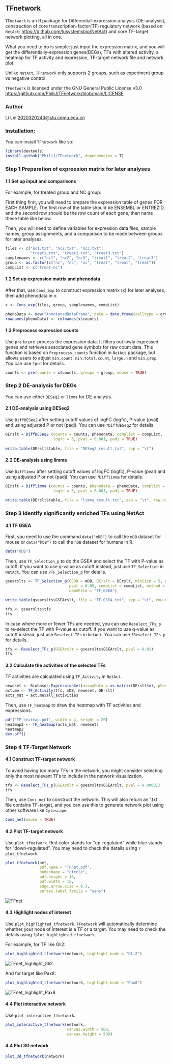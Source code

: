 ## TFnetwork
`TFnetwork` is an R package for Differential-expression analysis (DE-analysis), construction of core transcription-factor(TF) regulatory network (based on `NetAct`: https://github.com/lusystemsbio/NetAct) and core TF-target network plotting, all in one. 

What you need to do is simple: just input the expression matrix, and you will get the differentially-expression genes(DEGs), TFs with altered activity, a heatmap for TF activity and expression, TF-target network file and network plot. 

Unlike `NetAct`, `TFnetwork` only supports 2 groups, such as experiment group vs negative control.

`TFnetwork` is licensed under the GNU General Public License v3.0 https://github.com/PhiliJ/TFnetwork/blob/main/LICENSE

### Author

Li Lei <2020320243@stu.cqmu.edu.cn>

### Installation:

You can install `TFnetwork` like so:

``` r
library(devtools)
install_github("PhiliJ/TFnetwork", dependencies = T)
``` 

### Step 1 Preparation of expreesion matrix for later analyses
#### 1.1 Set up input and comparisons

For example, for treated group and NC group:

First thing first, you will need to prepare the expression table of genes FOR EACH SAMPLE. 
The first row of the table should be ENSEMBL or ENTREZID, and the second row
should be the row count of each gene, then name these table like below.

Then, you will need to define variables for expression data files, sample names, group assignments, and a comparison to be made between groups for later analyses.

``` r
files <- c("nc1.txt", "nc2.txt", "nc3.txt",
           "treat1.txt", "treat2.txt", "treat3.txt")
samplenames <- c("nc1", "nc2", "nc3", "treat1", "treat2", "treat3")
group <- as.factor(c("nc", "nc", "nc", "treat", "treat", "treat"))
compList <- c("treat-nc")
```

#### 1.2 Set up expression matrix and phenodata
After that, use `Cons_exp` to construct expression matrix (x) for later analyses, then add phenodata in x.

``` r
x <- Cons_exp(files, group, samplenames, compList)

phenoData <- new("AnnotatedDataFrame", data = data.frame(celltype = group))
rownames(phenoData) <- colnames(x$counts)
```

#### 1.3 Preprocess expression counts
Use `pre` to pre-process the expression data. It filters out lowly expressed genes and retrieves associated gene symbols for raw count data. 
This function is based on `Preprocess_counts` function in `NetAct` package, but allows users to adjust `min.count`, `min.total.count`, `large.n` and `min.prop`.
You can use `?pre` for details.

``` r
counts <- pre(counts = x$counts, groups = group, mouse = TRUE)
```


### Step 2 DE-analysis for DEGs

You can use either `DESeq2` or `limma` for DE-analysis.

#### 2.1 DE-analysis using DESeq2

Use `DiffDESeq2` after setting cutoff values of logFC (logfc), P-value (pval) and using adjusted P or not (padj). You can use `?DiffDESeq2` for details.

``` r
DErslt = DiffDESeq2 (counts = counts, phenodata, complist = compList, 
                     logfc = 3, pval = 0.001, padj = TRUE)
                     
write.table(DErslt$table, file = "DESeq2_result.txt", sep = "\t")
```

#### 2.2 DE-analysis using limma

Use `Difflimma` after setting cutoff values of logFC (logfc), P-value (pval) and using adjusted P or not (padj). You can use `?Difflimma` for details.

``` r
DErslt = Difflimma (counts = counts, phenodata = phenoData, complist = compList, 
                     logfc = 3, pval = 0.001, padj = TRUE)
                     
write.table(DErslt$table, file = "limma_result.txt", sep = "\t", row.names = FALSE)
```


### Step 3 Identify significantly enriched TFs using NetAct
#### 3.1 TF GSEA

First, you need to use the command `data("mDB")` to call the `mDB` dataset for mouse
or `data("hDB")` to call the `hDB` dataset for humans in R.

``` r
data("mDB")
```

Then, use `TF_Selection_p` to do the GSEA and select the TF with P-value as cutoff.
If you want to use q-value as cutoff instead, just use `TF_Selection` in `NetAct`.
You can use `?TF_Selection_p` for details.

``` r
gsearslts <- TF_Selection_p(GSDB = mDB, DErslt = DErslt, minSize = 5, nperm = 1000,
                            pval = 0.05, compList = compList, method = "binary",
                            nameFile = "TF_GSEA")

write.table(gsearslts$GSEArslt, file = "TF_GSEA.txt", sep = "\t", row.names = FALSE)

tfs <- gsearslts$tfs
tfs
```

In case where more or fewer TFs are needed, you can use `Reselect_TFs_p` to re-select the TF with P-value as cutoff.
If you want to use q-value as cutoff instead, just use `Reselect_TFs` in `NetAct`.
You can use `?Reselect_TFs_p` for details.

``` r
tfs <- Reselect_TFs_p(GSEArslt = gsearslts$GSEArslt, pval = 0.01)
tfs
```

#### 3.2 Calculate the activities of the selected TFs
TF activities are calculated using `TF_Activity` in `NetAct`.

``` r
neweset <- Biobase::ExpressionSet(assayData = as.matrix(DErslt$e), phenoData = phenoData)
act.me <- TF_Activity(tfs, mDB, neweset, DErslt)
acts_mat = act.me$all_activities
```

Then, use `TF_heatmap` to draw the heatmap with TF activities and expressions.

``` r
pdf("TF_heatmap.pdf", width = 4, height = 20)
heatmap2 <- TF_heatmap(acts_mat, neweset)
heatmap2
dev.off()
```


### Step 4 TF-Target Network
#### 4.1 Construct TF-target network
To avoid having too many TFs in the network, you might consider selecting only the most relevant TFs to include in the network visualization.

``` r
tfs <- Reselect_TFs_p(GSEArslt = gsearslts$GSEArslt, pval = 0.00001)
tfs
```

Then, use `Cons_net` to construct the network. This will also return an '.txt' file contains TF-target, and you can use this to generate network plot
using other software like `Cytoscape`.

``` r
Cons_net(mouse = TRUE)
```

#### 4.2 Plot TF-target network
Use `plot_tfnetwork`. Red color stands for "up-regulated" while blue stands for "down-regulated". You may need to check the details using `?plot_tfnetwork`. 

``` r
plot_tfnetwork(net,
               pdf.name = "TFnet.pdf",
               nodeshape = "circle",
               pdf.height = 15,
               pdf.width = 15,
               edge.arrow.size = 0.3,
               vertex.label.family = "sans")
``` 

![TFnet](https://user-images.githubusercontent.com/39685949/233879380-716ef378-ff9b-46e4-890d-935738614e69.png)

#### 4.3 Highlight nodes of interest
Use `plot_highlighted_tfnetwork`. `TFnetwork` will automatically determine whether your node of interest is a TF or a target. You may need to check the details using `?plot_highlighted_tfnetwork`.

For example, for TF like Gli2:

``` r
plot_highlighted_tfnetwork(network, highlight_node = "Gli2")
``` 
![TFnet_highlight_Gli2](https://user-images.githubusercontent.com/39685949/233879439-a2191bd4-07c3-4f26-bf41-318d841a1b5d.png)

And for target like Pax8:

``` r
plot_highlighted_tfnetwork(network, highlight_node = "Pax8")
``` 
![TFnet_highlight_Pax8](https://user-images.githubusercontent.com/39685949/233879481-6b7b03d8-c658-4839-9e7e-39f26307a9f3.png)


#### 4.4 Plot interactive network
Use `plot_interactive_tfnetwork`. 

``` r
plot_interactive_tfnetwork(network,
                           canvas.width = 500, 
                           canvas.height = 500)
``` 

#### 4.4 Plot 3D network

``` r
plot_3d_tfnetwork(network)
``` 
